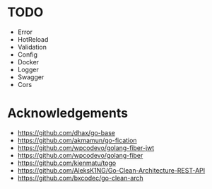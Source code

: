 # TODO

- Error
- HotReload
- Validation
- Config
- Docker
- Logger
- Swagger
- Cors

# Acknowledgements

- https://github.com/dhax/go-base
- https://github.com/akmamun/go-fication
- https://github.com/wpcodevo/golang-fiber-jwt
- https://github.com/wpcodevo/golang-fiber
- https://github.com/kienmatu/togo
- https://github.com/AleksK1NG/Go-Clean-Architecture-REST-API
- https://github.com/bxcodec/go-clean-arch
